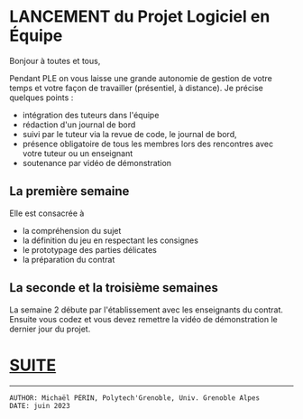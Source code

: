 LANCEMENT du Projet Logiciel en Équipe
======================================

Bonjour à toutes et tous,

Pendant PLE on vous laisse une grande autonomie de gestion de votre temps et votre façon de travailler
(présentiel, à distance). Je précise quelques points :
- intégration des tuteurs dans l'équipe
- rédaction d'un journal de bord
- suivi par le tuteur via la revue de code, le journal de bord,
- présence obligatoire de tous les membres lors des rencontres avec votre tuteur ou un enseignant
- soutenance par vidéo de démonstration

## La première semaine 

Elle est consacrée à 
- la compréhension du sujet
- la définition du jeu en respectant les consignes
- le prototypage des parties délicates
- la préparation du contrat 

## La seconde et la troisième semaines 

La semaine 2 débute par l'établissement avec les enseignants du contrat.
Ensuite vous codez et vous devez remettre la vidéo de démonstration le dernier jour du projet.

# [SUITE](README.md)

---
    AUTHOR: Michaël PÉRIN, Polytech'Grenoble, Univ. Grenoble Alpes 
    DATE: juin 2023
